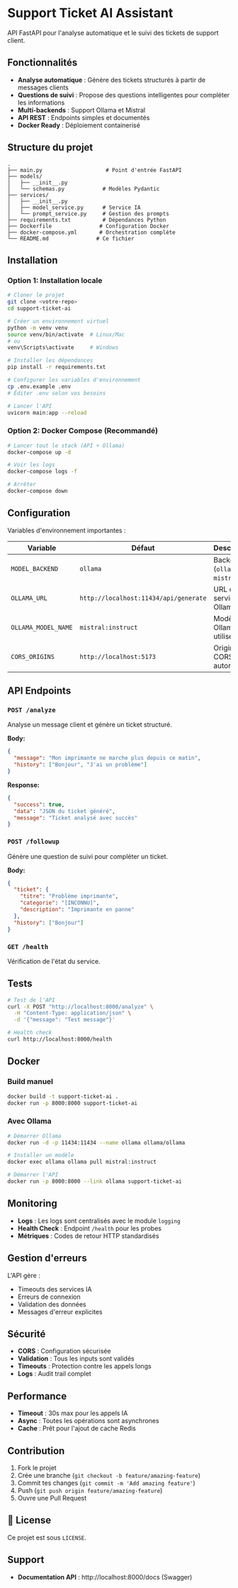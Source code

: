 # Support Ticket AI Assistant

API FastAPI pour l'analyse automatique et le suivi des tickets de support client.

##  Fonctionnalités

- **Analyse automatique** : Génère des tickets structurés à partir de messages clients
- **Questions de suivi** : Propose des questions intelligentes pour compléter les informations
- **Multi-backends** : Support Ollama et Mistral
- **API REST** : Endpoints simples et documentés
- **Docker Ready** : Déploiement containerisé

##  Structure du projet

```
.
├── main.py                    # Point d'entrée FastAPI
├── models/
│   ├── __init__.py
│   └── schemas.py            # Modèles Pydantic
├── services/
│   ├── __init__.py
│   ├── model_service.py      # Service IA
│   └── prompt_service.py     # Gestion des prompts
├── requirements.txt          # Dépendances Python
├── Dockerfile               # Configuration Docker
├── docker-compose.yml       # Orchestration complète
└── README.md               # Ce fichier
```

##  Installation

### Option 1: Installation locale

```bash
# Cloner le projet
git clone <votre-repo>
cd support-ticket-ai

# Créer un environnement virtuel
python -m venv venv
source venv/bin/activate  # Linux/Mac
# ou
venv\Scripts\activate     # Windows

# Installer les dépendances
pip install -r requirements.txt

# Configurer les variables d'environnement
cp .env.example .env
# Éditer .env selon vos besoins

# Lancer l'API
uvicorn main:app --reload
```

### Option 2: Docker Compose (Recommandé)

```bash
# Lancer tout le stack (API + Ollama)
docker-compose up -d

# Voir les logs
docker-compose logs -f

# Arrêter
docker-compose down
```

##  Configuration

Variables d'environnement importantes :

| Variable | Défaut | Description |
|----------|--------|-------------|
| `MODEL_BACKEND` | `ollama` | Backend IA (`ollama` ou `mistral`) |
| `OLLAMA_URL` | `http://localhost:11434/api/generate` | URL du service Ollama |
| `OLLAMA_MODEL_NAME` | `mistral:instruct` | Modèle Ollama à utiliser |
| `CORS_ORIGINS` | `http://localhost:5173` | Origines CORS autorisées |

##  API Endpoints

### `POST /analyze`
Analyse un message client et génère un ticket structuré.

**Body:**
```json
{
  "message": "Mon imprimante ne marche plus depuis ce matin",
  "history": ["Bonjour", "J'ai un problème"]
}
```

**Response:**
```json
{
  "success": true,
  "data": "JSON du ticket généré",
  "message": "Ticket analysé avec succès"
}
```

### `POST /followup`
Génère une question de suivi pour compléter un ticket.

**Body:**
```json
{
  "ticket": {
    "titre": "Problème imprimante",
    "categorie": "[INCONNU]",
    "description": "Imprimante en panne"
  },
  "history": ["Bonjour"]
}
```

### `GET /health`
Vérification de l'état du service.

##  Tests

```bash
# Test de l'API
curl -X POST "http://localhost:8000/analyze" \
  -H "Content-Type: application/json" \
  -d '{"message": "Test message"}'

# Health check
curl http://localhost:8000/health
```

##  Docker

### Build manuel
```bash
docker build -t support-ticket-ai .
docker run -p 8000:8000 support-ticket-ai
```

### Avec Ollama
```bash
# Démarrer Ollama
docker run -d -p 11434:11434 --name ollama ollama/ollama

# Installer un modèle
docker exec ollama ollama pull mistral:instruct

# Démarrer l'API
docker run -p 8000:8000 --link ollama support-ticket-ai
```

##  Monitoring

- **Logs** : Les logs sont centralisés avec le module `logging`
- **Health Check** : Endpoint `/health` pour les probes
- **Métriques** : Codes de retour HTTP standardisés

##  Gestion d'erreurs

L'API gère :
-  Timeouts des services IA
-  Erreurs de connexion
-  Validation des données
-  Messages d'erreur explicites

##  Sécurité

- **CORS** : Configuration sécurisée
- **Validation** : Tous les inputs sont validés
- **Timeouts** : Protection contre les appels longs
- **Logs** : Audit trail complet

##  Performance

- **Timeout** : 30s max pour les appels IA
- **Async** : Toutes les opérations sont asynchrones
- **Cache** : Prêt pour l'ajout de cache Redis

##  Contribution

1. Fork le projet
2. Crée une branche (`git checkout -b feature/amazing-feature`)
3. Commit tes changes (`git commit -m 'Add amazing feature'`)
4. Push (`git push origin feature/amazing-feature`)
5. Ouvre une Pull Request

## 📄 License

Ce projet est sous `LICENSE`.

##  Support

- **Documentation API** : http://localhost:8000/docs (Swagger)
